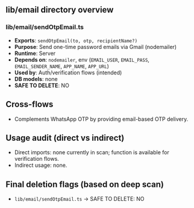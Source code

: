 ## lib/email directory overview

### lib/email/sendOtpEmail.ts
- **Exports**: `sendOtpEmail(to, otp, recipientName?)`
- **Purpose**: Send one-time password emails via Gmail (nodemailer)
- **Runtime**: Server
- **Depends on**: `nodemailer`, env (`EMAIL_USER`, `EMAIL_PASS`, `EMAIL_SENDER_NAME`, `APP_NAME`, `APP_URL`)
- **Used by**: Auth/verification flows (intended)
- **DB models**: none
- **SAFE TO DELETE**: NO

## Cross-flows
- Complements WhatsApp OTP by providing email-based OTP delivery.

## Usage audit (direct vs indirect)
- Direct imports: none currently in scan; function is available for verification flows.
- Indirect usage: none.

## Final deletion flags (based on deep scan)
- `lib/email/sendOtpEmail.ts` → SAFE TO DELETE: NO








